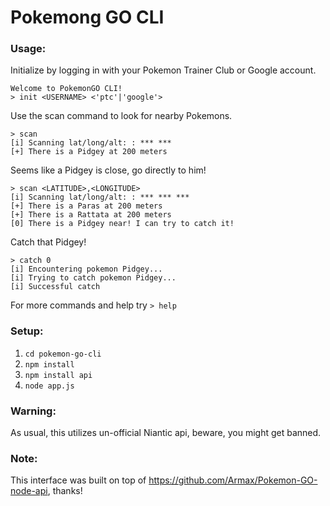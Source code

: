 # Pokemong GO CLI

### Usage:
Initialize by logging in with your Pokemon Trainer Club or Google account.
```
Welcome to PokemonGO CLI!
> init <USERNAME> <'ptc'|'google'>
```
Use the scan command to look for nearby Pokemons.
```
> scan
[i] Scanning lat/long/alt: : *** ***
[+] There is a Pidgey at 200 meters
```
Seems like a Pidgey is close, go directly to him!
```
> scan <LATITUDE>,<LONGITUDE>
[i] Scanning lat/long/alt: : *** *** ***
[+] There is a Paras at 200 meters
[+] There is a Rattata at 200 meters
[0] There is a Pidgey near! I can try to catch it!
```
Catch that Pidgey!
```
> catch 0
[i] Encountering pokemon Pidgey...
[i] Trying to catch pokemon Pidgey...
[i] Successful catch
```
For more commands and help try `> help`

### Setup:
1. `cd pokemon-go-cli`
2. `npm install`
4. `npm install api`
6. `node app.js`

### Warning:
As usual, this utilizes un-official Niantic api, beware, you might get banned.

### Note:
This interface was built on top of https://github.com/Armax/Pokemon-GO-node-api, thanks!
